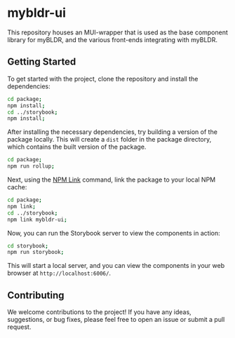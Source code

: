 # mybldr-ui

This repository houses an MUI-wrapper that is used as the base component library for myBLDR, and the various front-ends integrating with myBLDR.

## Getting Started

To get started with the project, clone the repository and install the dependencies:

```bash
cd package;
npm install;
cd ../storybook;
npm install;
```

After installing the necessary dependencies, try building a version of the package locally. This will create a `dist` folder in the package directory, which contains the built version of the package.

```bash
cd package;
npm run rollup;
```

Next, using the [NPM Link](https://docs.npmjs.com/cli/v8/commands/npm-link) command, link the package to your local NPM cache:

```bash
cd package;
npm link;
cd ../storybook;
npm link mybldr-ui;
```

Now, you can run the Storybook server to view the components in action:

```bash
cd storybook;
npm run storybook;
```

This will start a local server, and you can view the components in your web browser at `http://localhost:6006/`.

## Contributing

We welcome contributions to the project! If you have any ideas, suggestions, or bug fixes, please feel free to open an issue or submit a pull request.
